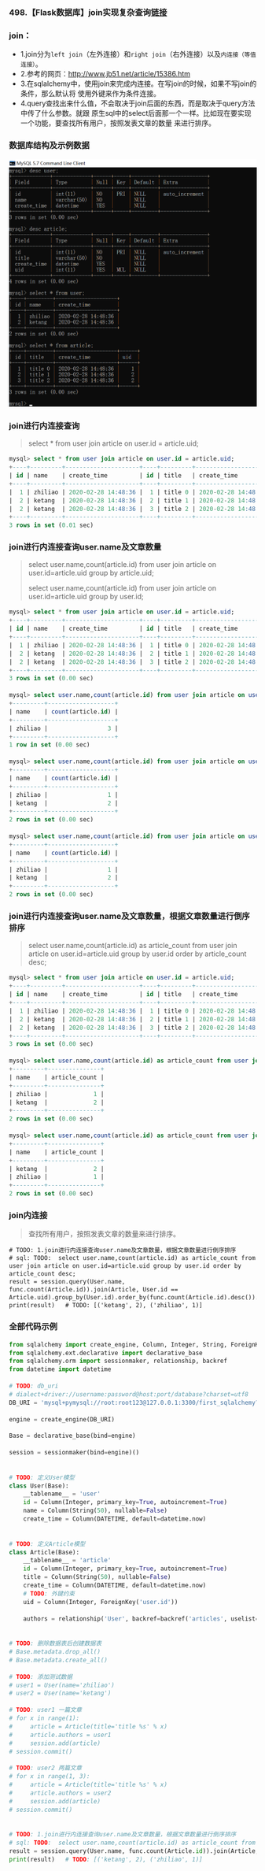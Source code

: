 ### 498.【Flask数据库】join实现复杂查询[链接](http://wangkaixiang.cn/python-flask/di-liu-zhang-ff1a-sqlalchemy-shu-ju-ku/di-qi-jie-ff1a-sqlalchemy-de-orm-5.html)

### join：
* 1.join分为`left join`（左外连接）和`right join`（右外连接）以及`内连接（等值连接）`。
* 2.参考的网页：http://www.jb51.net/article/15386.htm
* 3.在sqlalchemy中，使用join来完成内连接。在写join的时候，如果不写join的条件，那么默认将
  使用外键来作为条件连接。
* 4.query查找出来什么值，不会取决于join后面的东西，而是取决于query方法中传了什么参数。就跟
原生sql中的select后面那一个一样。比如现在要实现一个功能，要查找所有用户，按照发表文章的数量
来进行排序。

### 数据库结构及示例数据
![avatar](../assets/61.png)

### join进行内连接查询
> select * from user join article on user.id = article.uid;
```sql
mysql> select * from user join article on user.id = article.uid;
+----+---------+---------------------+----+---------+---------------------+------+
| id | name    | create_time         | id | title   | create_time         | uid  |
+----+---------+---------------------+----+---------+---------------------+------+
|  1 | zhiliao | 2020-02-28 14:48:36 |  1 | title 0 | 2020-02-28 14:48:36 |    1 |
|  2 | ketang  | 2020-02-28 14:48:36 |  2 | title 1 | 2020-02-28 14:48:36 |    2 |
|  2 | ketang  | 2020-02-28 14:48:36 |  3 | title 2 | 2020-02-28 14:48:36 |    2 |
+----+---------+---------------------+----+---------+---------------------+------+
3 rows in set (0.01 sec)
```

### join进行内连接查询user.name及文章数量
> select user.name,count(article.id) from user join article on user.id=article.uid group by article.uid;
>
> select user.name,count(article.id) from user join article on user.id=article.uid group by user.id;
```sql
mysql> select * from user join article on user.id = article.uid;
+----+---------+---------------------+----+---------+---------------------+------+
| id | name    | create_time         | id | title   | create_time         | uid  |
+----+---------+---------------------+----+---------+---------------------+------+
|  1 | zhiliao | 2020-02-28 14:48:36 |  1 | title 0 | 2020-02-28 14:48:36 |    1 |
|  2 | ketang  | 2020-02-28 14:48:36 |  2 | title 1 | 2020-02-28 14:48:36 |    2 |
|  2 | ketang  | 2020-02-28 14:48:36 |  3 | title 2 | 2020-02-28 14:48:36 |    2 |
+----+---------+---------------------+----+---------+---------------------+------+
3 rows in set (0.00 sec)

mysql> select user.name,count(article.id) from user join article on user.id=article.uid;
+---------+-------------------+
| name    | count(article.id) |
+---------+-------------------+
| zhiliao |                 3 |
+---------+-------------------+
1 row in set (0.00 sec)

mysql> select user.name,count(article.id) from user join article on user.id=article.uid group by article.uid;
+---------+-------------------+
| name    | count(article.id) |
+---------+-------------------+
| zhiliao |                 1 |
| ketang  |                 2 |
+---------+-------------------+
2 rows in set (0.00 sec)

mysql> select user.name,count(article.id) from user join article on user.id=article.uid group by user.id;
+---------+-------------------+
| name    | count(article.id) |
+---------+-------------------+
| zhiliao |                 1 |
| ketang  |                 2 |
+---------+-------------------+
2 rows in set (0.00 sec)
```

### join进行内连接查询user.name及文章数量，根据文章数量进行倒序排序
> select user.name,count(article.id) as article_count from user join article on user.id=article.uid group by user.id order by article_count desc;
```sql
mysql> select * from user join article on user.id = article.uid;
+----+---------+---------------------+----+---------+---------------------+------+
| id | name    | create_time         | id | title   | create_time         | uid  |
+----+---------+---------------------+----+---------+---------------------+------+
|  1 | zhiliao | 2020-02-28 14:48:36 |  1 | title 0 | 2020-02-28 14:48:36 |    1 |
|  2 | ketang  | 2020-02-28 14:48:36 |  2 | title 1 | 2020-02-28 14:48:36 |    2 |
|  2 | ketang  | 2020-02-28 14:48:36 |  3 | title 2 | 2020-02-28 14:48:36 |    2 |
+----+---------+---------------------+----+---------+---------------------+------+
3 rows in set (0.00 sec)

mysql> select user.name,count(article.id) as article_count from user join article on user.id=article.uid group by user.id;
+---------+---------------+
| name    | article_count |
+---------+---------------+
| zhiliao |             1 |
| ketang  |             2 |
+---------+---------------+
2 rows in set (0.00 sec)

mysql> select user.name,count(article.id) as article_count from user join article on user.id=article.uid group by user.id order by article_count desc;
+---------+---------------+
| name    | article_count |
+---------+---------------+
| ketang  |             2 |
| zhiliao |             1 |
+---------+---------------+
2 rows in set (0.00 sec)
```

### join内连接
> 查找所有用户，按照发表文章的数量来进行排序。
```text
# TODO: 1.join进行内连接查询user.name及文章数量，根据文章数量进行倒序排序
# sql: TODO:  select user.name,count(article.id) as article_count from user join article on user.id=article.uid group by user.id order by article_count desc;
result = session.query(User.name, func.count(Article.id)).join(Article, User.id == Article.uid).group_by(User.id).order_by(func.count(Article.id).desc()).all()
print(result)   # TODO: [('ketang', 2), ('zhiliao', 1)]
```

### 全部代码示例
```python
from sqlalchemy import create_engine, Column, Integer, String, ForeignKey, DATETIME, func
from sqlalchemy.ext.declarative import declarative_base
from sqlalchemy.orm import sessionmaker, relationship, backref
from datetime import datetime

# TODO: db_uri
# dialect+driver://username:password@host:port/database?charset=utf8
DB_URI = 'mysql+pymysql://root:root123@127.0.0.1:3300/first_sqlalchemy?charset=utf8'

engine = create_engine(DB_URI)

Base = declarative_base(bind=engine)

session = sessionmaker(bind=engine)()


# TODO: 定义User模型
class User(Base):
    __tablename__ = 'user'
    id = Column(Integer, primary_key=True, autoincrement=True)
    name = Column(String(50), nullable=False)
    create_time = Column(DATETIME, default=datetime.now)


# TODO: 定义Article模型
class Article(Base):
    __tablename__ = 'article'
    id = Column(Integer, primary_key=True, autoincrement=True)
    title = Column(String(50), nullable=False)
    create_time = Column(DATETIME, default=datetime.now)
    # TODO: 外键约束
    uid = Column(Integer, ForeignKey('user.id'))

    authors = relationship('User', backref=backref('articles', uselist=True), uselist=False)


# TODO: 删除数据表后创建数据表
# Base.metadata.drop_all()
# Base.metadata.create_all()

# TODO: 添加测试数据
# user1 = User(name='zhiliao')
# user2 = User(name='ketang')

# TODO: user1 一篇文章
# for x in range(1):
#     article = Article(title='title %s' % x)
#     article.authors = user1
#     session.add(article)
# session.commit()

# TODO: user2 两篇文章
# for x in range(1, 3):
#     article = Article(title='title %s' % x)
#     article.authors = user2
#     session.add(article)
# session.commit()


# TODO: 1.join进行内连接查询user.name及文章数量，根据文章数量进行倒序排序
# sql: TODO:  select user.name,count(article.id) as article_count from user join article on user.id=article.uid group by user.id order by article_count desc;
result = session.query(User.name, func.count(Article.id)).join(Article, User.id == Article.uid).group_by(User.id).order_by(func.count(Article.id).desc()).all()
print(result)   # TODO: [('ketang', 2), ('zhiliao', 1)]
```